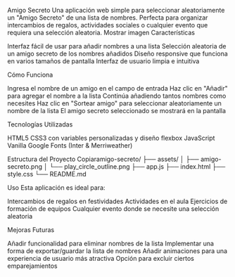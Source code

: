Amigo Secreto
Una aplicación web simple para seleccionar aleatoriamente un "Amigo Secreto" de una lista de nombres. Perfecta para organizar intercambios de regalos, actividades sociales o cualquier evento que requiera una selección aleatoria.
Mostrar imagen
Características

Interfaz fácil de usar para añadir nombres a una lista
Selección aleatoria de un amigo secreto de los nombres añadidos
Diseño responsive que funciona en varios tamaños de pantalla
Interfaz de usuario limpia e intuitiva

Cómo Funciona

Ingresa el nombre de un amigo en el campo de entrada
Haz clic en "Añadir" para agregar el nombre a la lista
Continúa añadiendo tantos nombres como necesites
Haz clic en "Sortear amigo" para seleccionar aleatoriamente un nombre de la lista
El amigo secreto seleccionado se mostrará en la pantalla

Tecnologías Utilizadas

HTML5
CSS3 con variables personalizadas y diseño flexbox
JavaScript Vanilla
Google Fonts (Inter & Merriweather)

Estructura del Proyecto
Copiaramigo-secreto/
├── assets/
│   ├── amigo-secreto.png
│   └── play_circle_outline.png
├── app.js
├── index.html
├── style.css
└── README.md


Uso
Esta aplicación es ideal para:

Intercambios de regalos en festividades
Actividades en el aula
Ejercicios de formación de equipos
Cualquier evento donde se necesite una selección aleatoria

Mejoras Futuras

Añadir funcionalidad para eliminar nombres de la lista
Implementar una forma de exportar/guardar la lista de nombres
Añadir animaciones para una experiencia de usuario más atractiva
Opción para excluir ciertos emparejamientos

